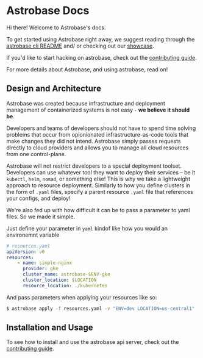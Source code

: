 # Astrobase Docs

Hi there! Welcome to Astrobase's docs.

To get started using Astrobase right away, we suggest reading through the [astrobase cli README](https://github.com/astrobase/cli/blob/master/README.md) and/ or checking out our [showcase](https://github.com/astrobase/showcase).

If you'd like to start hacking on astrobase, check out the [contributing guide](../CONTRIBUTING.md).

For more details about Astrobase, and using astrobase, read on!

## Design and Architecture

Astrobase was created because infrastructure and deployment management of containerized systems is not easy - **we believe it should be**.

Developers and teams of developers should not have to spend time solving problems that occur from opionionated infrastructure-as-code tools that make changes they did not intend. Astrobase simply passes requests directly to cloud providers and allows you to manage all cloud resources from one control-plane.

Astrobase will not restrict developers to a special deployment toolset. Developers can use whatever tool they want to deploy their services – be it `kubectl`, `helm`, `nomad`, or something else! This is why we take a lightweight approach to resource deployment. Similarly to how you define clusters in the form of `.yaml` files, specify a parent resource `.yaml` file that references your configs, and deploy!

We're also fed up with how difficult it can be to pass a parameter to yaml files. So we made it simple.

Just define your parameter in `yaml` kindof like how you would an environemnt variable

```yaml
# resources.yaml
apiVersion: v0
resources:
    - name: simple-nginx
      provider: gke
      cluster_name: astrobase-$ENV-gke
      cluster_location: $LOCATION
      resource_location: ./kubernetes
```

And pass parameters when applying your resources like so:

```sh
$ astrobase apply -f resources.yaml -v "ENV=dev LOCATION=us-central1"
```


## Installation and Usage

To see how to install and use the astrobase api server, check out the [contributing guide](../CONTRIBUTING.md).
